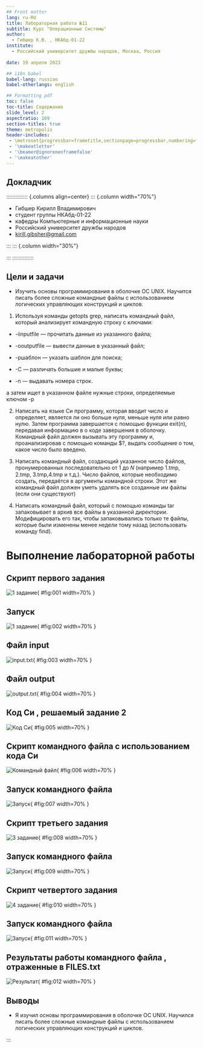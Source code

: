 ```yaml
---
## Front matter
lang: ru-RU
title: Лабораторная работа №11
subtitle: Курс "Операционные Системы"
author:
  - Гибшер К.В. , НКАбд-01-22
institute:
  - Российский университет дружбы народов, Москва, Россия
  
date: 19 апреля 2023

## i18n babel
babel-lang: russian
babel-otherlangs: english

## Formatting pdf
toc: false
toc-title: Содержание
slide_level: 2
aspectratio: 169
section-titles: true
theme: metropolis
header-includes:
 - \metroset{progressbar=frametitle,sectionpage=progressbar,numbering=fraction}
 - '\makeatletter'
 - '\beamer@ignorenonframefalse'
 - '\makeatother'
---
```



## Докладчик

:::::::::::::: {.columns align=center}
::: {.column width="70%"}

  * Гибшер Кирилл Владимирович
  * студент группы НКАбд-01-22
  *  кафедры Компьютерные и информационные науки 
  * Российский университет дружбы народов
  * [kirill.gibsher@gmail.com](mailto:kirill.gibsher@gmail.com)
  

:::
::: {.column width="30%"}


:::
::::::::::::::


## Цели и задачи

- Изучить основы программирования в оболочке ОС UNIX. Научится писать более сложные командные файлы с использованием логических управляющих конструкций и циклов.


1. Используя команды getopts grep, написать командный файл, который анализирует командную строку с ключами:

- -iinputfile — прочитать данные из указанного файла;

- -ooutputfile — вывести данные в указанный файл;

- -pшаблон — указать шаблон для поиска;

- -C — различать большие и малые буквы;

- -n — выдавать номера строк.

а затем ищет в указанном файле нужные строки, определяемые ключом -p

2. Написать на языке Си программу, которая вводит число и определяет, является ли оно больше нуля, меньше нуля или равно нулю. Затем программа завершается с помощью функции exit(n), передавая информацию в о коде завершения в оболочку. Командный файл должен вызывать эту программу и, проанализировав с помощью команды $?, выдать сообщение о том, какое число было введено.

3. Написать командный файл, создающий указанное число файлов, пронумерованных последовательно от 1 до 𝑁 (например 1.tmp, 2.tmp, 3.tmp,4.tmp и т.д.). Число файлов, которые необходимо создать, передаётся в аргументы командной строки. Этот же командный файл должен уметь удалять все созданные им файлы (если они существуют)

4. Написать командный файл, который с помощью команды tar запаковывает в архив все файлы в указанной директории. Модифицировать его так, чтобы запаковывались только те файлы, которые были изменены менее недели тому назад (использовать команду find).




# Выполнение лабораторной работы 

## Скрипт первого задания

![1 задание](image/1.jpg){ #fig:001 width=70% }

## Запуск

![1 задание](image/2.jpg){ #fig:002 width=70% }

## Файл input

![input.txt](image/3.jpg){ #fig:003 width=70% }

## Файл output

![output.txt](image/4.jpg){ #fig:004 width=70% }


## Код Си , решаемый задание 2

![Код Си](image/5.jpg){ #fig:005 width=70% }

## Скрипт командного файла с использованием кода Си

![Командный файл](image/6.jpg){ #fig:006 width=70% }


## Запуск командного файла 

![Запуск](image/7.jpg){ #fig:007 width=70% }

## Скрипт третьего задания

![3 задание](image/8.jpg){ #fig:008 width=70% }

## Запуск командного файла

![Запуск](image/9.jpg){ #fig:009 width=70% }

## Скрипт четвертого задания

![4 задание](image/10.jpg){ #fig:010 width=70% }

## Запуск командного файла

![Запуск](image/11.jpg){ #fig:011 width=70% }

## Результаты работы командного файла , отраженные в FILES.txt

![Результат](image/12.jpg){ #fig:012 width=70% }




## Выводы

- Я изучил основы программирования в оболочке ОС UNIX. Научился писать более сложные командные файлы с использованием логических управляющих конструкций и циклов.





:::


